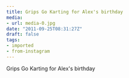 ```yaml
---
title: Grips Go Karting for Alex's birthday
media:
- url: media-0.jpg
date: "2011-09-25T08:31:27Z"
draft: false
tags:
- imported
- from-instagram
---
```

Grips Go Karting for Alex's birthday
